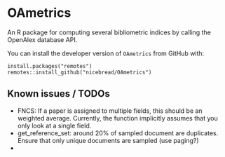 # OAmetrics

An R package for computing several bibliometric indices by calling the OpenAlex database API.

You can install the developer version of `OAmetrics` from GitHub with:

```
install.packages("remotes")
remotes::install_github("nicebread/OAmetrics")
```


## Known issues / TODOs

- FNCS: If a paper is assigned to multiple fields, this should be an weighted average. Currently, the function implicitly assumes that you only look at a single field.
- get_reference_set:  around 20% of sampled document are duplicates. Ensure that only unique documents are sampled (use paging?)
- 
